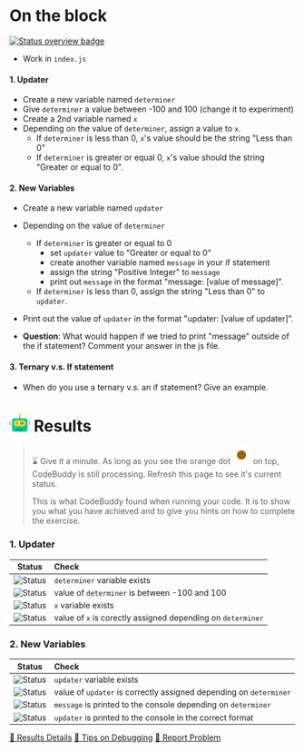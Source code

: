 # On the block
[![Status overview badge](../../blob/badges/.github/badges/main/badge.svg)](#-results)

* Work in `index.js`

#### 1. Updater
* Create a new variable named `determiner`
* Give `determiner` a value between -100 and 100 (change it to experiment)
* Create a 2nd variable named `x`
* Depending on the value of `determiner`, assign a value to `x`. 
    - If `determiner` is less than 0, `x`'s value should be the string "Less than 0"
    - If `determiner` is greater or equal 0, `x`'s value should the string "Greater or equal to 0".

#### 2. New Variables 
* Create a new variable named `updater`
* Depending on the value of `determiner`
    * If `determiner` is greater or equal to 0
        * set `updater` value to "Greater or equal to 0"
        * create another variable named `message` in your if statement
        * assign the string "Positive Integer" to `message`
        * print out `message` in the format "message: [value of message]". 
    * If `determiner` is less than 0, assign the string "Less than 0" to `updater`.
* Print out the value of `updater` in the format "updater: [value of updater]".

* **Question**: What would happen if we tried to print "message" outside of the if statement? Comment your answer in the js file.

#### 3. Ternary v.s. If statement 
* When do you use a ternary v.s. an if statement? Give an example.

[//]: # (autograding info start)
# <img src="https://github.com/DCI-EdTech/autograding-setup/raw/main/assets/bot-large.svg" alt="" data-canonical-src="https://github.com/DCI-EdTech/autograding-setup/raw/main/assets/bot-large.svg" height="31" /> Results
> ⌛ Give it a minute. As long as you see the orange dot ![processing](https://raw.githubusercontent.com/DCI-EdTech/autograding-setup/main/assets/processing.svg) on top, CodeBuddy is still processing. Refresh this page to see it's current status.
>
> This is what CodeBuddy found when running your code. It is to show you what you have achieved and to give you hints on how to complete the exercise.


### 1. Updater

|                 Status                  | Check                                                                                    |
| :-------------------------------------: | :--------------------------------------------------------------------------------------- |
| ![Status](../../blob/badges/.github/badges/main/status0.svg) | `determiner` variable exists |
| ![Status](../../blob/badges/.github/badges/main/status1.svg) | value of `determiner` is between -100 and 100 |
| ![Status](../../blob/badges/.github/badges/main/status2.svg) | `x` variable exists |
| ![Status](../../blob/badges/.github/badges/main/status3.svg) | value of `x` is corectly assigned depending on `determiner` |

### 2. New Variables

|                 Status                  | Check                                                                                    |
| :-------------------------------------: | :--------------------------------------------------------------------------------------- |
| ![Status](../../blob/badges/.github/badges/main/status4.svg) | `updater` variable exists |
| ![Status](../../blob/badges/.github/badges/main/status5.svg) | value of `updater` is correctly assigned depending on `determiner` |
| ![Status](../../blob/badges/.github/badges/main/status6.svg) | `message` is printed to the console depending on `determiner` |
| ![Status](../../blob/badges/.github/badges/main/status7.svg) | `updater` is printed to the console in the correct format |



[🔬 Results Details](../../actions)
[🐞 Tips on Debugging](https://github.com/DCI-EdTech/autograding-setup/wiki/How-to-work-with-CodeBuddy)
[📢 Report Problem](https://docs.google.com/forms/d/e/1FAIpQLSfS8wPh6bCMTLF2wmjiE5_UhPiOEnubEwwPLN_M8zTCjx5qbg/viewform?usp=pp_url&entry.652569746=PB-program-blockscope)


[//]: # (autograding info end)
